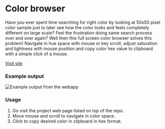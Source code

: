 # Color browser
Have you ever spent time searching for right color by looking at 50x50 pixel color sample just to later see how the color looks and feels completely different on large scale? Feel the frustration doing same search process over and over again? Well then this full screen color browser solves this problem! Navigate in hue space with mouse or key scroll, adjust saturation and lightness with mouse position and copy color hex value to clipboard with a simple click of a mouse.

[Visit site](http://www.mvcd.se/projects/colorbrowser)

### Example output
![Example output from the webapp](http://www.mvcd.se/img/heroes/colorbrowser/codesign-colorbrowser_hero-1280x761.jpg)

### Usage
1. Go visit the project web page listed on top of the repo.
2. Move mouse and scroll to navigate in color space.
3. Click to copy desired color in clipboard in hex format.
